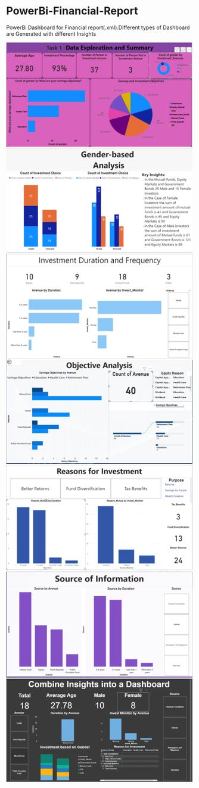 # PowerBi-Financial-Report
PowerBi Dashboard for Financial report(.xml).Different types of Dashboard are Generated with different Insights
<div class="img">
  <img src="https://github.com/dayanithi400/PowerBi-Financial-Report/blob/main/dashboard_Img/Data%20Exploration%20and%20Summary.png" width="500"><img>
  <img src="https://github.com/dayanithi400/PowerBi-Financial-Report/blob/main/dashboard_Img/Gender-based%20Analysis.png" width="500"><img>
  <img src="https://github.com/dayanithi400/PowerBi-Financial-Report/blob/main/dashboard_Img/Investment%20Duration%20and%20Frequency.png" width="500"><img>
  <img src="https://github.com/dayanithi400/PowerBi-Financial-Report/blob/main/dashboard_Img/Objective%20Analysis.png" width="500"><img>
  <img src="https://github.com/dayanithi400/PowerBi-Financial-Report/blob/main/dashboard_Img/Reasons%20for%20Investment.png" width="500"><img>
  <img src="https://github.com/dayanithi400/PowerBi-Financial-Report/blob/main/dashboard_Img/Source%20of%20Information.png" width="500"><img>
  <img src="https://github.com/dayanithi400/PowerBi-Financial-Report/blob/main/dashboard_Img/Combine%20Insights%20into%20a%20Dashboard.png" width="500" align="center"><img>
</div>




